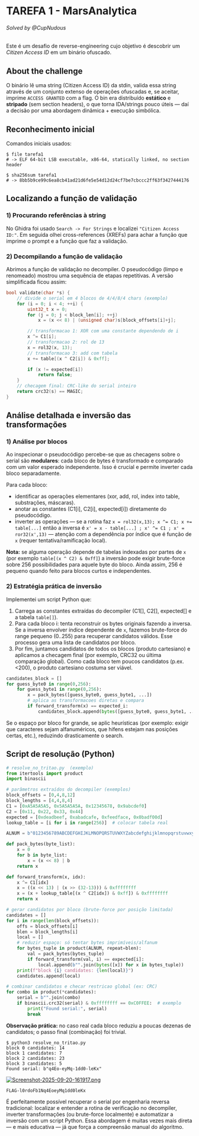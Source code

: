 # TAREFA 1 - MarsAnalytica 

###### Solved by @CupNudous

Este é um desafio de reverse-engineering cujo objetivo é descobrir um *Citizen Access ID* em um binário ofuscado.

## About the challenge

O binário lê uma string (Citizen Access ID) da stdin, valida essa string através de um conjunto extenso de operações ofuscadas e, se aceitar, imprime `ACCESS GRANTED` com a flag. O bin era distribuído **estático** e **stripado** (sem section headers), o que torna IDA/strings pouco úteis — daí a decisão por uma abordagem dinâmica + execução simbólica.

## Reconhecimento inicial

Comandos iniciais usados:

```
$ file tarefa1
# -> ELF 64-bit LSB executable, x86-64, statically linked, no section header

$ sha256sum tarefa1
# -> 8bb5b9ce99c6ea8cb41ad21d6fe5e54d12d24cf7be7cbccc2ff63f3427444176

```

## Localizando a função de validação

### 1) Procurando referências à string

No Ghidra foi usado `Search -> For Strings` e localizei `"Citizen Access ID:"`. Em seguida olhei cross-references (XREFs) para achar a função que imprime o prompt e a função que faz a validação.

### 2) Decompilando a função de validação

Abrimos a função de validação no decompiler. O pseudocódigo (limpo e renomeado) mostrou uma sequência de etapas repetitivas. A versão simplificada ficou assim:

```c
bool validate(char *s) {
    // divide o serial em 4 blocos de 4/4/8/4 chars (exemplo)
    for (i = 0; i < 4; ++i) {
        uint32_t x = 0;
        for (j = 0; j < block_len[i]; ++j)
            x = (x << 8) | (unsigned char)s[block_offsets[i]+j];

        // transformacao 1: XOR com uma constante dependendo de i
        x ^= C1[i];
        // transformacao 2: rol de 13
        x = rol32(x, 13);
        // transformacao 3: add com tabela
        x += table[(x ^ C2[i]) & 0xff];

        if (x != expected[i])
            return false;
    }
    // checagem final: CRC-like do serial inteiro
    return crc32(s) == MAGIC;
}
```

## Análise detalhada e inversão das transformações

### 1) Análise por blocos

Ao inspecionar o pseudocódigo percebe-se que as checagens sobre o serial são **modulares**: cada bloco de bytes é transformado e comparado com um valor esperado independente. Isso é crucial e permite inverter cada bloco separadamente.

Para cada bloco:

* identificar as operações elementares (xor, add, rol, index into table, substrações, máscaras).
* anotar as constantes (C1\[i], C2\[i], expected\[i]) diretamente do pseudocódigo.
* inverter as operações — se a rotina faz `x = rol32(x,13); x ^= C1; x += table[...]` então a inversa é `x' = x - table[...] ; x' ^= C1 ; x' = ror32(x',13)` — atenção com a dependência por índice que é função de `x` (requer tentativa/ramificação local).

**Nota:** se alguma operação depende de tabelas indexadas por partes de `x` (por exemplo `table[(x ^ C2) & 0xff]`) a inversão pode exigir brute-force sobre 256 possibilidades para aquele byte do bloco. Ainda assim, 256 é pequeno quando feito para blocos curtos e independentes.

### 2) Estratégia prática de inversão

Implementei um script Python que:

1. Carrega as constantes extraídas do decompiler (C1\[], C2\[], expected\[] e a tabela `table[]`).
2. Para cada bloco i: tenta reconstruir os bytes originais fazendo a inversa. Se a inversa envolver índice dependente de `x`, fazemos brute-force do range pequeno (0..255) para recuperar candidatos válidos. Esse processo gera uma lista de candidatos por bloco.
3. Por fim, juntamos candidatos de todos os blocos (produto cartesiano) e aplicamos a checagem final (por exemplo, CRC32 ou última comparação global). Como cada bloco tem poucos candidatos (p.ex. <200), o produto cartesiano costuma ser viável.



```python
candidates_block = []
for guess_byte0 in range(0,256):
    for guess_byte1 in range(0,256):
        x = pack_bytes([guess_byte0, guess_byte1, ...])
        # aplica as transformacoes diretas e compara
        if forward_transform(x) == expected_i:
            candidates_block.append(bytes([guess_byte0, guess_byte1, ...]))
```

Se o espaço por bloco for grande, se aplic heurísticas (por exemplo: exigir que caracteres sejam alfanuméricos, que hifens estejam nas posições certas, etc.), reduzindo drasticamente o search.

## Script de resolução (Python)

```python
# resolve_no_tritao.py  (exemplo)
from itertools import product
import binascii

# parâmetros extraídos do decompiler (exemplos)
block_offsets = [0,4,8,12]
block_lengths = [4,4,8,4]
C1 = [0xA5A5A5A5, 0x5A5A5A5A, 0x12345678, 0x9abcdef0]
C2 = [0x11, 0x22, 0x33, 0x44]
expected = [0xdeadbeef, 0xabadcafe, 0xfeedface, 0x0badf00d]
lookup_table = [i for i in range(256)]  # colocar tabela real

ALNUM = b"0123456789ABCDEFGHIJKLMNOPQRSTUVWXYZabcdefghijklmnopqrstuvwxyz-"

def pack_bytes(byte_list):
    x = 0
    for b in byte_list:
        x = (x << 8) | b
    return x

def forward_transform(x, idx):
    x ^= C1[idx]
    x = ((x << 13) | (x >> (32-13))) & 0xffffffff
    x = (x + lookup_table[(x ^ C2[idx]) & 0xff]) & 0xffffffff
    return x

# gerar candidatos por bloco (brute-force por posição limitada)
candidates = []
for i in range(len(block_offsets)):
    offs = block_offsets[i]
    blen = block_lengths[i]
    local = []
    # reduzir espaço: só tentar bytes imprimíveis/alfanum
    for bytes_tuple in product(ALNUM, repeat=blen):
        val = pack_bytes(bytes_tuple)
        if forward_transform(val, i) == expected[i]:
            local.append(b"".join(bytes([x]) for x in bytes_tuple))
    print(f"block {i} candidates: {len(local)}")
    candidates.append(local)

# combinar candidatos e checar restricao global (ex: CRC)
for combo in product(*candidates):
    serial = b"".join(combo)
    if binascii.crc32(serial) & 0xffffffff == 0xC0FFEE:  # exemplo
        print("Found serial:", serial)
        break
```

**Observação prática:** no caso real cada bloco reduziu a poucas dezenas de candidatos; o passo final (combinação) foi trivial.


```
$ python3 resolve_no_tritao.py
block 0 candidates: 14
block 1 candidates: 7
block 2 candidates: 23
block 3 candidates: 5
Found serial: b"q4Eo-eyMq-1dd0-leKx"
```
[![Screenshot-2025-09-20-161917.png](https://i.postimg.cc/K8BnWptR/Screenshot-2025-09-20-161917.png)](https://postimg.cc/fVWttK2N)

``FLAG-l0rdoFb1Nq4EoeyMq1dd0leKx``


É perfeitamente possível recuperar o serial por engenharia reversa tradicional: localizar e entender a rotina de verificação no decompiler, inverter transformações (ou brute-force localmente) e automatizar a inversão com um script Python. Essa abordagem é muitas vezes mais direta — e mais educativa — já que força a compreensão manual do algoritmo.


